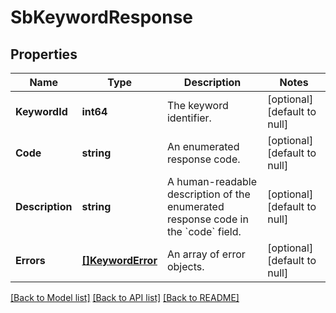 # SbKeywordResponse

## Properties
Name | Type | Description | Notes
------------ | ------------- | ------------- | -------------
**KeywordId** | **int64** | The keyword identifier. | [optional] [default to null]
**Code** | **string** | An enumerated response code. | [optional] [default to null]
**Description** | **string** | A human-readable description of the enumerated response code in the &#x60;code&#x60; field. | [optional] [default to null]
**Errors** | [**[]KeywordError**](KeywordError.md) | An array of error objects. | [optional] [default to null]

[[Back to Model list]](../README.md#documentation-for-models) [[Back to API list]](../README.md#documentation-for-api-endpoints) [[Back to README]](../README.md)

